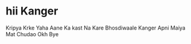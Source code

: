 # hii Kanger
Kripya Krke Yaha Aane Ka kast Na Kare Bhosdiwaale Kanger Apni Maiya Mat Chudao Okh Bye
